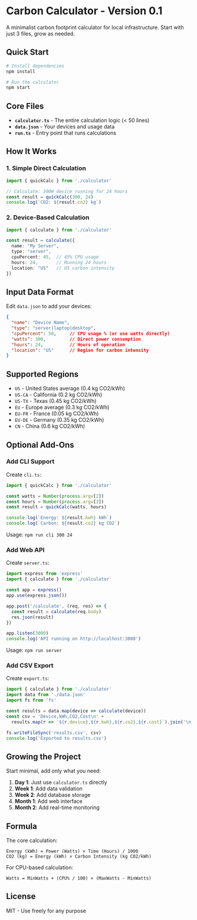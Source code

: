 # Carbon Calculator - Version 0.1

A minimalist carbon footprint calculator for local infrastructure. Start with just 3 files, grow as needed.

## Quick Start

```bash
# Install dependencies
npm install

# Run the calculator
npm start
```

## Core Files

- **`calculator.ts`** - The entire calculation logic (< 50 lines)
- **`data.json`** - Your devices and usage data
- **`run.ts`** - Entry point that runs calculations

## How It Works

### 1. Simple Direct Calculation
```typescript
import { quickCalc } from './calculator'

// Calculate: 300W device running for 24 hours
const result = quickCalc(300, 24)
console.log(`CO2: ${result.co2} kg`)
```

### 2. Device-Based Calculation
```typescript
import { calculate } from './calculator'

const result = calculate({
  name: "My Server",
  type: "server",
  cpuPercent: 45,  // 45% CPU usage
  hours: 24,       // Running 24 hours
  location: "US"   // US carbon intensity
})
```

## Input Data Format

Edit `data.json` to add your devices:

```json
{
  "name": "Device Name",
  "type": "server|laptop|desktop",
  "cpuPercent": 50,     // CPU usage % (or use watts directly)
  "watts": 300,         // Direct power consumption
  "hours": 24,          // Hours of operation
  "location": "US"      // Region for carbon intensity
}
```

## Supported Regions

- `US` - United States average (0.4 kg CO2/kWh)
- `US-CA` - California (0.2 kg CO2/kWh)
- `US-TX` - Texas (0.45 kg CO2/kWh)
- `EU` - Europe average (0.3 kg CO2/kWh)
- `EU-FR` - France (0.05 kg CO2/kWh)
- `EU-DE` - Germany (0.35 kg CO2/kWh)
- `CN` - China (0.6 kg CO2/kWh)

## Optional Add-Ons

### Add CLI Support
Create `cli.ts`:
```typescript
import { quickCalc } from './calculator'

const watts = Number(process.argv[2])
const hours = Number(process.argv[3])
const result = quickCalc(watts, hours)

console.log(`Energy: ${result.kwh} kWh`)
console.log(`Carbon: ${result.co2} kg CO2`)
```

Usage: `npm run cli 300 24`

### Add Web API
Create `server.ts`:
```typescript
import express from 'express'
import { calculate } from './calculator'

const app = express()
app.use(express.json())

app.post('/calculate', (req, res) => {
  const result = calculate(req.body)
  res.json(result)
})

app.listen(3000)
console.log('API running on http://localhost:3000')
```

Usage: `npm run server`

### Add CSV Export
Create `export.ts`:
```typescript
import { calculate } from './calculator'
import data from './data.json'
import fs from 'fs'

const results = data.map(device => calculate(device))
const csv = 'Device,kWh,CO2,Cost\n' + 
  results.map(r => `${r.device},${r.kwh},${r.co2},${r.cost}`).join('\n')

fs.writeFileSync('results.csv', csv)
console.log('Exported to results.csv')
```

## Growing the Project

Start minimal, add only what you need:

1. **Day 1**: Just use `calculator.ts` directly
2. **Week 1**: Add data validation
3. **Week 2**: Add database storage
4. **Month 1**: Add web interface
5. **Month 2**: Add real-time monitoring

## Formula

The core calculation:
```
Energy (kWh) = Power (Watts) × Time (Hours) / 1000
CO2 (kg) = Energy (kWh) × Carbon Intensity (kg CO2/kWh)
```

For CPU-based calculation:
```
Watts = MinWatts + (CPU% / 100) × (MaxWatts - MinWatts)
```

## License

MIT - Use freely for any purpose